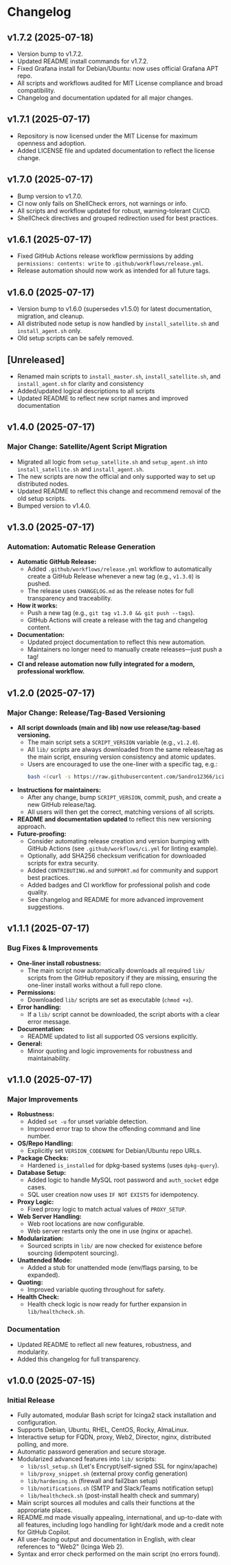# Changelog

## v1.7.2 (2025-07-18)
- Version bump to v1.7.2.
- Updated README install commands for v1.7.2.
- Fixed Grafana install for Debian/Ubuntu: now uses official Grafana APT repo.
- All scripts and workflows audited for MIT License compliance and broad compatibility.
- Changelog and documentation updated for all major changes.

## v1.7.1 (2025-07-17)
- Repository is now licensed under the MIT License for maximum openness and adoption.
- Added LICENSE file and updated documentation to reflect the license change.

## v1.7.0 (2025-07-17)
- Bump version to v1.7.0.
- CI now only fails on ShellCheck errors, not warnings or info.
- All scripts and workflow updated for robust, warning-tolerant CI/CD.
- ShellCheck directives and grouped redirection used for best practices.

## v1.6.1 (2025-07-17)
- Fixed GitHub Actions release workflow permissions by adding `permissions: contents: write` to `.github/workflows/release.yml`.
- Release automation should now work as intended for all future tags.

## v1.6.0 (2025-07-17)
- Version bump to v1.6.0 (supersedes v1.5.0) for latest documentation, migration, and cleanup.
- All distributed node setup is now handled by `install_satellite.sh` and `install_agent.sh` only.
- Old setup scripts can be safely removed.

## [Unreleased]
- Renamed main scripts to `install_master.sh`, `install_satellite.sh`, and `install_agent.sh` for clarity and consistency
- Added/updated logical descriptions to all scripts
- Updated README to reflect new script names and improved documentation

## v1.4.0 (2025-07-17)
### Major Change: Satellite/Agent Script Migration
- Migrated all logic from `setup_satellite.sh` and `setup_agent.sh` into `install_satellite.sh` and `install_agent.sh`.
- The new scripts are now the official and only supported way to set up distributed nodes.
- Updated README to reflect this change and recommend removal of the old setup scripts.
- Bumped version to v1.4.0.

## v1.3.0 (2025-07-17)
### Automation: Automatic Release Generation
- **Automatic GitHub Release:**
  - Added `.github/workflows/release.yml` workflow to automatically create a GitHub Release whenever a new tag (e.g., `v1.3.0`) is pushed.
  - The release uses `CHANGELOG.md` as the release notes for full transparency and traceability.
- **How it works:**
  - Push a new tag (e.g., `git tag v1.3.0 && git push --tags`).
  - GitHub Actions will create a release with the tag and changelog content.
- **Documentation:**
  - Updated project documentation to reflect this new automation.
  - Maintainers no longer need to manually create releases—just push a tag!
- **CI and release automation now fully integrated for a modern, professional workflow.**

## v1.2.0 (2025-07-17)
### Major Change: Release/Tag-Based Versioning
- **All script downloads (main and lib) now use release/tag-based versioning.**
  - The main script sets a `SCRIPT_VERSION` variable (e.g., `v1.2.0`).
  - All `lib/` scripts are always downloaded from the same release/tag as the main script, ensuring version consistency and atomic updates.
  - Users are encouraged to use the one-liner with a specific tag, e.g.:
    ```sh
    bash <(curl -s https://raw.githubusercontent.com/Sandro12366/icinga-install-script/v1.2.0/install_icinga2.sh)
    ```
- **Instructions for maintainers:**
  - After any change, bump `SCRIPT_VERSION`, commit, push, and create a new GitHub release/tag.
  - All users will then get the correct, matching versions of all scripts.
- **README and documentation updated** to reflect this new versioning approach.
- **Future-proofing:**
  - Consider automating release creation and version bumping with GitHub Actions (see `.github/workflows/ci.yml` for linting example).
  - Optionally, add SHA256 checksum verification for downloaded scripts for extra security.
  - Added `CONTRIBUTING.md` and `SUPPORT.md` for community and support best practices.
  - Added badges and CI workflow for professional polish and code quality.
  - See changelog and README for more advanced improvement suggestions.

## v1.1.1 (2025-07-17)
### Bug Fixes & Improvements
- **One-liner install robustness:**
  - The main script now automatically downloads all required `lib/` scripts from the GitHub repository if they are missing, ensuring the one-liner install works without a full repo clone.
- **Permissions:**
  - Downloaded `lib/` scripts are set as executable (`chmod +x`).
- **Error handling:**
  - If a `lib/` script cannot be downloaded, the script aborts with a clear error message.
- **Documentation:**
  - README updated to list all supported OS versions explicitly.
- **General:**
  - Minor quoting and logic improvements for robustness and maintainability.

## v1.1.0 (2025-07-17)
### Major Improvements
- **Robustness:**
  - Added `set -u` for unset variable detection.
  - Improved error trap to show the offending command and line number.
- **OS/Repo Handling:**
  - Explicitly set `VERSION_CODENAME` for Debian/Ubuntu repo URLs.
- **Package Checks:**
  - Hardened `is_installed` for dpkg-based systems (uses `dpkg-query`).
- **Database Setup:**
  - Added logic to handle MySQL root password and `auth_socket` edge cases.
  - SQL user creation now uses `IF NOT EXISTS` for idempotency.
- **Proxy Logic:**
  - Fixed proxy logic to match actual values of `PROXY_SETUP`.
- **Web Server Handling:**
  - Web root locations are now configurable.
  - Web server restarts only the one in use (nginx or apache).
- **Modularization:**
  - Sourced scripts in `lib/` are now checked for existence before sourcing (idempotent sourcing).
- **Unattended Mode:**
  - Added a stub for unattended mode (env/flags parsing, to be expanded).
- **Quoting:**
  - Improved variable quoting throughout for safety.
- **Health Check:**
  - Health check logic is now ready for further expansion in `lib/healthcheck.sh`.

### Documentation
- Updated README to reflect all new features, robustness, and modularity.
- Added this changelog for full transparency.

## v1.0.0 (2025-07-15)
### Initial Release
- Fully automated, modular Bash script for Icinga2 stack installation and configuration.
- Supports Debian, Ubuntu, RHEL, CentOS, Rocky, AlmaLinux.
- Interactive setup for FQDN, proxy, Web2, Director, nginx, distributed polling, and more.
- Automatic password generation and secure storage.
- Modularized advanced features into `lib/` scripts:
  - `lib/ssl_setup.sh` (Let's Encrypt/self-signed SSL for nginx/apache)
  - `lib/proxy_snippet.sh` (external proxy config generation)
  - `lib/hardening.sh` (firewall and fail2ban setup)
  - `lib/notifications.sh` (SMTP and Slack/Teams notification setup)
  - `lib/healthcheck.sh` (post-install health check and summary)
- Main script sources all modules and calls their functions at the appropriate places.
- README.md made visually appealing, international, and up-to-date with all features, including logo handling for light/dark mode and a credit note for GitHub Copilot.
- All user-facing output and documentation in English, with clear references to "Web2" (Icinga Web 2).
- Syntax and error check performed on the main script (no errors found).
